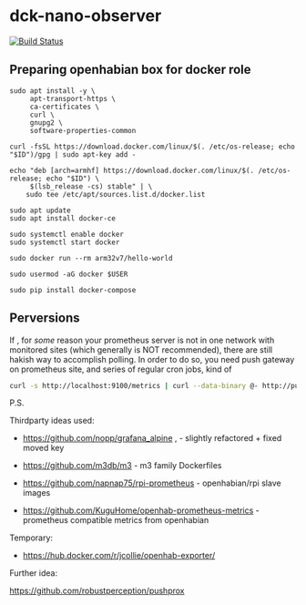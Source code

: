 dck-nano-observer
=================

[![Build Status](https://travis-ci.com/Voronenko/dck-nano-observer.svg?branch=master)](https://travis-ci.com/Voronenko/dck-nano-observer)


## Preparing openhabian box for docker role

```
sudo apt install -y \
     apt-transport-https \
     ca-certificates \
     curl \
     gnupg2 \
     software-properties-common

curl -fsSL https://download.docker.com/linux/$(. /etc/os-release; echo "$ID")/gpg | sudo apt-key add -

echo "deb [arch=armhf] https://download.docker.com/linux/$(. /etc/os-release; echo "$ID") \
     $(lsb_release -cs) stable" | \
    sudo tee /etc/apt/sources.list.d/docker.list

sudo apt update
sudo apt install docker-ce

```

```
sudo systemctl enable docker
sudo systemctl start docker
```

```
sudo docker run --rm arm32v7/hello-world
```

```
sudo usermod -aG docker $USER
```

```
sudo pip install docker-compose
```


## Perversions

If , for _some_ reason your prometheus server is not in one network with monitored sites (which generally is NOT recommended), there are still hakish way to accomplish polling.
In order to do so, you need push gateway on prometheus site, and series of regular cron jobs, kind of 

```sh
curl -s http://localhost:9100/metrics | curl --data-binary @- http://pushgateway.example.org:9091/metrics/job/some_job/instance/some_instance
```

P.S.

Thirdparty ideas used:

-  https://github.com/nopp/grafana_alpine , - slightly refactored + fixed moved key

-  https://github.com/m3db/m3 - m3 family Dockerfiles

-  https://github.com/napnap75/rpi-prometheus  - openhabian/rpi slave images

-  https://github.com/KuguHome/openhab-prometheus-metrics - prometheus compatible metrics from openhabian

Temporary:

- https://hub.docker.com/r/jcollie/openhab-exporter/


Further idea:

https://github.com/robustperception/pushprox
